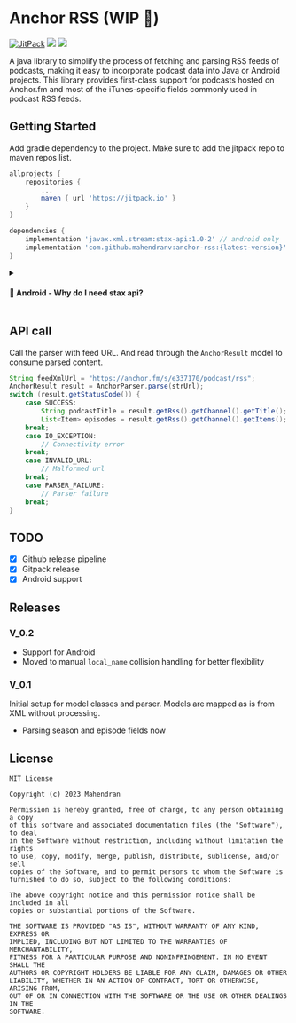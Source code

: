 # Anchor RSS (WIP 🚧)

[![JitPack](https://img.shields.io/github/v/release/mahendranv/anchor-rss?color=green&label=JitPack&logo=hackthebox&logoColor=white&style=for-the-badge)](https://jitpack.io/#mahendranv/anchor-rss) ![](https://img.shields.io/github/issues/mahendranv/anchor-rss?style=for-the-badge) ![](https://img.shields.io/github/issues-pr/mahendranv/anchor-rss?style=for-the-badge)

A java library to simplify the process of fetching and parsing RSS feeds of podcasts, making it easy to incorporate podcast data into Java or Android projects. This library provides first-class support for podcasts hosted on Anchor.fm and most of the iTunes-specific fields commonly used in podcast RSS feeds. 

## Getting Started
Add gradle dependency to the project. Make sure to add the jitpack repo to maven repos list.
```groovy
allprojects {
    repositories {
        ...
        maven { url 'https://jitpack.io' }
    }
}

dependencies {
    implementation 'javax.xml.stream:stax-api:1.0-2' // android only
    implementation 'com.github.mahendranv:anchor-rss:{latest-version}'
}
```

<details>
<summary><h4>🚨 Android - Why do I need stax api?</h4></summary>

This library uses Jackson to parse XML. So, you'll end up seeing this error when including the lib in your projects.
```
java.lang.NoClassDefFoundError: Failed resolution of: Ljavax/xml/stream/XMLInputFactory;
```

Because `javax.xml.stream` API is not included in the Android platform. While the javax.xml.stream API is part of the Java SE platform, it's not included in the Android platform by default. As a result, if you try to use the javax.xml.stream API in your Android app, you may run into runtime errors like the NoClassDefFoundError that you're seeing.

To fix this error, you can include the javax.xml.stream API in your app by adding the following dependency to your build.gradle 
```groovy
implementation 'javax.xml.stream:stax-api:1.0-2'
```
This dependency provides the javax.xml.stream API and should resolve the NoClassDefFoundError that you're seeing.
</details>

## API call
Call the parser with feed URL. And read through the `AnchorResult` model to consume parsed content.

```java
String feedXmlUrl = "https://anchor.fm/s/e337170/podcast/rss";
AnchorResult result = AnchorParser.parse(strUrl);
switch (result.getStatusCode()) {
    case SUCCESS:
        String podcastTitle = result.getRss().getChannel().getTitle();
        List<Item> episodes = result.getRss().getChannel().getItems();
    break;
    case IO_EXCEPTION:
        // Connectivity error
    break;
    case INVALID_URL:
        // Malformed url
    break;
    case PARSER_FAILURE:
        // Parser failure
    break;
}
```

## TODO
- [x] Github release pipeline
- [x] Gitpack release
- [x] Android support

## Releases
### V_0.2
+ Support for Android 
+ Moved to manual `local_name` collision handling for better flexibility
### V_0.1
Initial setup for model classes and parser. Models are mapped as is from XML without processing.
+ Parsing season and episode fields now

## License
```
MIT License

Copyright (c) 2023 Mahendran

Permission is hereby granted, free of charge, to any person obtaining a copy
of this software and associated documentation files (the "Software"), to deal
in the Software without restriction, including without limitation the rights
to use, copy, modify, merge, publish, distribute, sublicense, and/or sell
copies of the Software, and to permit persons to whom the Software is
furnished to do so, subject to the following conditions:

The above copyright notice and this permission notice shall be included in all
copies or substantial portions of the Software.

THE SOFTWARE IS PROVIDED "AS IS", WITHOUT WARRANTY OF ANY KIND, EXPRESS OR
IMPLIED, INCLUDING BUT NOT LIMITED TO THE WARRANTIES OF MERCHANTABILITY,
FITNESS FOR A PARTICULAR PURPOSE AND NONINFRINGEMENT. IN NO EVENT SHALL THE
AUTHORS OR COPYRIGHT HOLDERS BE LIABLE FOR ANY CLAIM, DAMAGES OR OTHER
LIABILITY, WHETHER IN AN ACTION OF CONTRACT, TORT OR OTHERWISE, ARISING FROM,
OUT OF OR IN CONNECTION WITH THE SOFTWARE OR THE USE OR OTHER DEALINGS IN THE
SOFTWARE.
```
